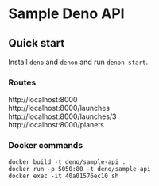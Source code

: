 # Sample Deno API

## Quick start
Install `deno` and `denon` and run `denon start`.

### Routes
http://localhost:8000 \
http://localhost:8000/launches \
http://localhost:8000/launches/3 \
http://localhost:8000/planets

### Docker commands
`docker build -t deno/sample-api .` \
`docker run -p 5050:80 -t deno/sample-api` \
`docker exec -it 40a01576ec10 sh`
